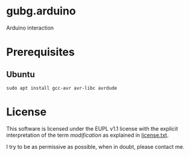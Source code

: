 gubg.arduino
============

Arduino interaction

# Prerequisites

## Ubuntu

`sudo apt install gcc-avr avr-libc avrdude`

# License

This software is licensed under the EUPL v1.1 license with the explicit interpretation of the term _modification_ as explained in [license.txt](license.txt).

I try to be as permissive as possible, when in doubt, please contact me.
